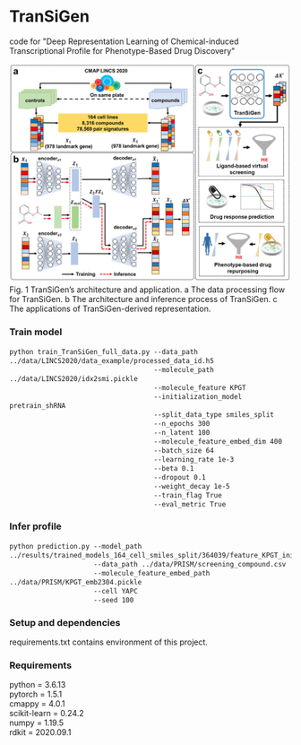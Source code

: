 # TranSiGen
code for "Deep Representation Learning of Chemical-induced Transcriptional Profile for Phenotype-Based Drug Discovery"

![Image text](https://github.com/myzheng-SIMM/TranSiGen/blob/main/data/TranSiGen.jpg)  
Fig. 1 TranSiGen’s architecture and application. a The data processing flow for TranSiGen. b The architecture and inference process of TranSiGen. c The applications of TranSiGen-derived representation.

### Train model
```
python train_TranSiGen_full_data.py --data_path ../data/LINCS2020/data_example/processed_data_id.h5
                                    --molecule_path ../data/LINCS2020/idx2smi.pickle
                                    --molecule_feature KPGT
                                    --initialization_model pretrain_shRNA
                                    --split_data_type smiles_split
                                    --n_epochs 300
                                    --n_latent 100
                                    --molecule_feature_embed_dim 400
                                    --batch_size 64
                                    --learning_rate 1e-3
                                    --beta 0.1
                                    --dropout 0.1
                                    --weight_decay 1e-5
                                    --train_flag True
                                    --eval_metric True
```

### Infer profile
```
python prediction.py --model_path   ../results/trained_models_164_cell_smiles_split/364039/feature_KPGT_init_pretrain_shRNA/best_model.pt
                     --data_path ../data/PRISM/screening_compound.csv
                     --molecule_feature_embed_path ../data/PRISM/KPGT_emb2304.pickle
                     --cell YAPC
                     --seed 100
```

### Setup and dependencies
requirements.txt contains environment of this project.

### Requirements
python = 3.6.13  
pytorch = 1.5.1  
cmappy = 4.0.1  
scikit-learn = 0.24.2  
numpy = 1.19.5  
rdkit = 2020.09.1  
